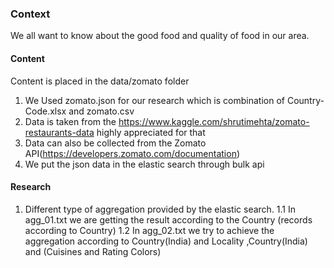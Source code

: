 ### Context
We all want to know about the good food and quality of food in our area.

#### Content
Content is placed in the data/zomato folder
1. We Used zomato.json for our research which is combination of Country-Code.xlsx and zomato.csv
2. Data is taken from the https://www.kaggle.com/shrutimehta/zomato-restaurants-data highly appreciated for that
3. Data can also be collected from the Zomato API(https://developers.zomato.com/documentation)
4. We put the json data in the elastic search through bulk api

#### Research
1. Different type of aggregation provided by the elastic search.
	1.1 In agg_01.txt we are getting the result according to the Country (records according to Country)
	1.2 In agg_02.txt we try to achieve the aggregation according to Country(India) and Locality ,Country(India) and (Cuisines and Rating Colors)